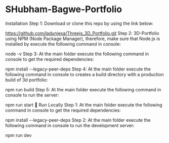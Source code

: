 # SHubham-Bagwe-Portfolio
Installation
Step 1:
Download or clone this repo by using the link below:

 https://github.com/ladunjexa/Threejs_3D_Portfolio.git
Step 2:
3D-Portfolio using NPM (Node Package Manager), therefore, make sure that Node.js is installed by execute the following command in console:

  node -v
Step 3:
At the main folder execute the following command in console to get the required dependencies:

  npm install --legacy-peer-deps
Step 4:
At the main folder execute the following command in console to creates a build directory with a production build of 3d portfolio:

  npm run build
Step 5:
At the main folder execute the following command in console to run the server:

  npm run start
🏃 Run Locally
Step 1:
At the main folder execute the following command in console to get the required dependencies:

  npm install --legacy-peer-deps
Step 2:
At the main folder execute the following command in console to run the development server:

  npm run dev
